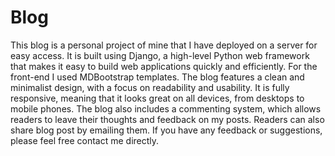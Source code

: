 # Blog
This blog is a personal project of mine that I have deployed on a server for easy access. It is built using Django, a high-level Python web framework that makes it easy to build web applications quickly and efficiently. For the front-end I used MDBootstrap templates.
The blog features a clean and minimalist design, with a focus on readability and usability. It is fully responsive, meaning that it looks great on all devices, from desktops to mobile phones. The blog also includes a commenting system, which allows readers to leave their thoughts and feedback on my posts.
Readers can also share blog post by emailing them.
If you have any feedback or suggestions, please feel free contact me directly.

